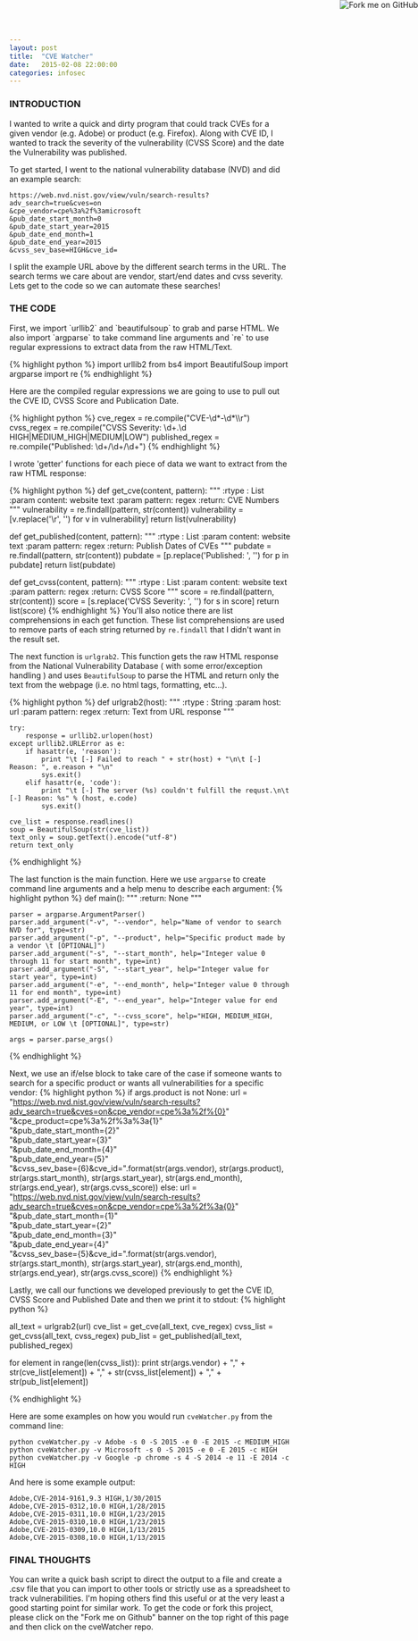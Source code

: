 ```yaml
---
layout: post
title:  "CVE Watcher"
date:   2015-02-08 22:00:00
categories: infosec
---
```


<a href="https://github.com/midnightslacker"><img style="position: absolute; top: 0; right: 0; border: 0;" src="https://camo.githubusercontent.com/e7bbb0521b397edbd5fe43e7f760759336b5e05f/68747470733a2f2f73332e616d617a6f6e6177732e636f6d2f6769746875622f726962626f6e732f666f726b6d655f72696768745f677265656e5f3030373230302e706e67" alt="Fork me on GitHub" data-canonical-src="https://s3.amazonaws.com/github/ribbons/forkme_right_green_007200.png"></a>

<h3><b>INTRODUCTION</b></h3>
I wanted to write a quick and dirty program that could track CVEs for a given vendor (e.g. Adobe) or product (e.g. Firefox).
Along with CVE ID, I wanted to track the severity of the vulnerability (CVSS Score) and the date the Vulnerability was published.

To get started, I went to the national vulnerability database (NVD) and did an example search:

`https://web.nvd.nist.gov/view/vuln/search-results?adv_search=true&cves=on`<br>
`&cpe_vendor=cpe%3a%2f%3amicrosoft`<br>
`&pub_date_start_month=0`<br>
`&pub_date_start_year=2015`<br>
`&pub_date_end_month=1`<br>
`&pub_date_end_year=2015`<br>
`&cvss_sev_base=HIGH&cve_id=`

I split the example URL above by the different search terms in the URL. The search terms we care about are vendor, start/end dates and cvss severity. 
Lets get to the code so we can automate these searches!

<h3><b>THE CODE</b></h3>
First, we  import `urllib2` and `beautifulsoup` to grab and parse HTML.
We also import `argparse` to take command line arguments and `re` to use regular expressions to extract data from the raw HTML/Text.

{% highlight python %}
import urllib2
from bs4 import BeautifulSoup
import argparse
import re
{% endhighlight %}

Here are the compiled regular expressions we are going to use to pull out the CVE ID, CVSS Score and Publication Date. 

{% highlight python %}
cve_regex = re.compile("CVE-\d*-\d*\\\\r")
cvss_regex = re.compile("CVSS Severity: \d+.\d HIGH|MEDIUM_HIGH|MEDIUM|LOW")
published_regex = re.compile("Published: \d+\/\d+\/\d+")
{% endhighlight %}

I wrote 'getter' functions for each piece of data we want to extract from the raw HTML response:

{% highlight python %}
def get_cve(content, pattern):
    """
    :rtype : List
    :param content: website text
    :param pattern: regex
    :return: CVE Numbers
    """
    vulnerability = re.findall(pattern, str(content))
    vulnerability = [v.replace('\\r', '') for v in vulnerability]
    return list(vulnerability)


def get_published(content, pattern):
    """
    :rtype : List
    :param content: website text
    :param pattern: regex
    :return: Publish Dates of CVEs
    """
    pubdate = re.findall(pattern, str(content))
    pubdate = [p.replace('Published: ', '') for p in pubdate]
    return list(pubdate)


def get_cvss(content, pattern):
    """
    :rtype : List
    :param content: website text
    :param pattern: regex
    :return: CVSS Score
    """
    score = re.findall(pattern, str(content))
    score = [s.replace('CVSS Severity: ', '') for s in score]
    return list(score)
{% endhighlight %}
You'll also notice there are list comprehensions in each get function. 
These list comprehensions are used to remove parts of each string returned by `re.findall` that I didn't want in the result set. 

The next function is `urlgrab2`. This function gets the raw HTML response from the National Vulnerability Database ( with some error/exception handling ) and uses `BeautifulSoup` to parse the HTML and return only the text from the webpage (i.e. no html tags, formatting, etc...).

{% highlight python %}
def urlgrab2(host):
    """
    :rtype : String
    :param host: url
    :param pattern: regex
    :return: Text from URL response
    """

    try:
        response = urllib2.urlopen(host)
    except urllib2.URLError as e:
        if hasattr(e, 'reason'):
            print "\t [-] Failed to reach " + str(host) + "\n\t [-] Reason: ", e.reason + "\n"
            sys.exit()
        elif hasattr(e, 'code'):
            print "\t [-] The server (%s) couldn't fulfill the requst.\n\t [-] Reason: %s" % (host, e.code)
            sys.exit()

    cve_list = response.readlines()
    soup = BeautifulSoup(str(cve_list))
    text_only = soup.getText().encode("utf-8")
    return text_only
{% endhighlight %}

The last function is the main function. Here we use `argparse` to create command line arguments and a help menu to describe each argument:
{% highlight python %}
def main():
    """
    :return: None
    """

    parser = argparse.ArgumentParser()
    parser.add_argument("-v", "--vendor", help="Name of vendor to search NVD for", type=str)
    parser.add_argument("-p", "--product", help="Specific product made by a vendor \t [OPTIONAL]")
    parser.add_argument("-s", "--start_month", help="Integer value 0 through 11 for start month", type=int)
    parser.add_argument("-S", "--start_year", help="Integer value for start year", type=int)
    parser.add_argument("-e", "--end_month", help="Integer value 0 through 11 for end month", type=int)
    parser.add_argument("-E", "--end_year", help="Integer value for end year", type=int)
    parser.add_argument("-c", "--cvss_score", help="HIGH, MEDIUM_HIGH, MEDIUM, or LOW \t [OPTIONAL]", type=str)

    args = parser.parse_args()
{% endhighlight %}

Next, we use an if/else block to take care of the case if someone wants to search for a specific product or wants all vulnerabilities for a specific vendor:
{% highlight python %}
if args.product is not None:
	url = "https://web.nvd.nist.gov/view/vuln/search-results?adv_search=true&cves=on&cpe_vendor=cpe%3a%2f%{0}" \
              "&cpe_product=cpe%3a%2f%3a%3a{1}" \
              "&pub_date_start_month={2}" \
              "&pub_date_start_year={3}" \
              "&pub_date_end_month={4}" \
              "&pub_date_end_year={5}" \
              "&cvss_sev_base={6}&cve_id=".format(str(args.vendor),
                                                str(args.product),
                                                str(args.start_month),
                                                str(args.start_year),
                                                str(args.end_month),
                                                str(args.end_year),
                                                str(args.cvss_score))
else:
	url = "https://web.nvd.nist.gov/view/vuln/search-results?adv_search=true&cves=on&cpe_vendor=cpe%3a%2f%3a{0}" \
            "&pub_date_start_month={1}" \
            "&pub_date_start_year={2}" \
            "&pub_date_end_month={3}" \
            "&pub_date_end_year={4}" \
            "&cvss_sev_base={5}&cve_id=".format(str(args.vendor),
                                                str(args.start_month),
                                                str(args.start_year),
                                                str(args.end_month),
                                                str(args.end_year),
                                                str(args.cvss_score))
{% endhighlight %}

Lastly, we call our functions we developed previously to get the CVE ID, CVSS Score and Published Date and then we print it to stdout:
{% highlight python %}
    
all_text = urlgrab2(url)
cve_list = get_cve(all_text, cve_regex)
cvss_list = get_cvss(all_text, cvss_regex)
pub_list = get_published(all_text, published_regex)

for element in range(len(cvss_list)):
	print str(args.vendor) + "," + str(cve_list[element]) + "," + str(cvss_list[element]) + "," + str(pub_list[element])

{% endhighlight %}

Here are some examples on how you would run `cveWatcher.py` from the command line:

`python cveWatcher.py -v Adobe -s 0 -S 2015 -e 0 -E 2015 -c MEDIUM_HIGH`<br>
`python cveWatcher.py -v Microsoft -s 0 -S 2015 -e 0 -E 2015 -c HIGH`<br>
`python cveWatcher.py -v Google -p chrome -s 4 -S 2014 -e 11 -E 2014 -c HIGH` 

And here is some example output:

`Adobe,CVE-2014-9161,9.3 HIGH,1/30/2015`<br>
`Adobe,CVE-2015-0312,10.0 HIGH,1/28/2015`<br>
`Adobe,CVE-2015-0311,10.0 HIGH,1/23/2015`<br>
`Adobe,CVE-2015-0310,10.0 HIGH,1/23/2015`<br>
`Adobe,CVE-2015-0309,10.0 HIGH,1/13/2015`<br>
`Adobe,CVE-2015-0308,10.0 HIGH,1/13/2015`

<h3><b>FINAL THOUGHTS</b></h3>
You can write a quick bash script to direct the output to a file and create a .csv file that you can import to other tools or strictly use as a spreadsheet to track vulnerabilities. I'm hoping others find this useful or at the very least a good starting point for similar work. To get the code or fork this project, please click on the "Fork me on Github" banner on the top right of this page and then click on the cveWatcher repo. 
